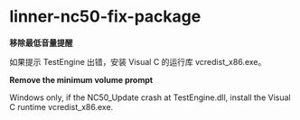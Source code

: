# linner-nc50-fix-package

**移除最低音量提醒**

如果提示 TestEngine 出错，安装 Visual C 的运行库 vcredist_x86.exe。

**Remove the minimum volume prompt**

Windows only, if the NC50_Update crash at TestEngine.dll, install the Visual C runtime vcredist_x86.exe.
